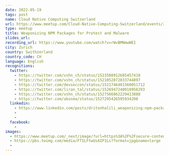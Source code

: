 ```yaml
---
date: 2022-05-19
tags: post
name: Cloud Native Computing Switzerland
url: https://www.meetup.com/Cloud-Native-Computing-Switzerland/events/285144342/
type: meetup
title: Weaponizing NPM Packages for Protest and Malware
slides_url:
recording_url: https://www.youtube.com/watch?v=rWvBMNmwWEI
city: Zurich
country: Swithzerland
country_code: CH
language: English
recognitions:
  twitter:
    - https://twitter.com/vshn_ch/status/1523588912685457410
    - https://twitter.com/vshn_ch/status/1521052872833744897
    - https://twitter.com/devseccon/status/1521746481560051712
    - https://twitter.com/liran_tal/status/1526947240018956293
    - https://twitter.com/vshn_ch/status/1527566862229413888
    - https://twitter.com/akosma/status/1527295426595934208
  linkedin:
    - https://www.linkedin.com/posts/dritonhalili_weaponizing-npm-packages-for-protest-and-activity-6930863258891374592-7Qoo?utm_source=linkedin_share&utm_medium=member_desktop_web
    - 
    - 
  facebook:
    - 
images:
  - https://www.meetup.com/_next/image/?url=https%3A%2F%2Fsecure-content.meetupstatic.com%2Fimages%2Fclassic-events%2F503238652%2F676x380.webp&w=3840&q=75
  - https://pbs.twimg.com/media/FTILFtwUsAIP1Ls?format=jpg&name=large
  - 
---
```

